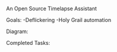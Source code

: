 An Open Source Timelapse Assistant

Goals:
-Deflickering
-Holy Grail automation

Diagram:

Completed Tasks:

